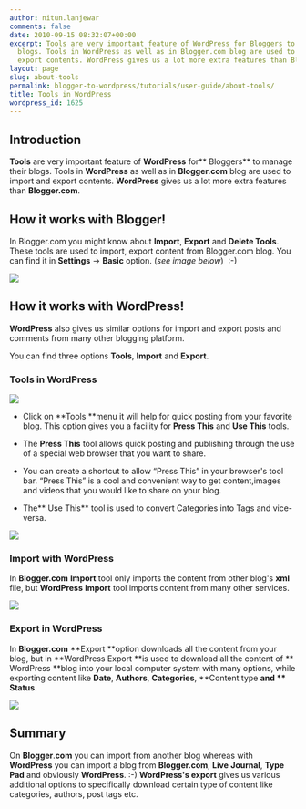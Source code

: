 ```yaml
---
author: nitun.lanjewar
comments: false
date: 2010-09-15 08:32:07+00:00
excerpt: Tools are very important feature of WordPress for Bloggers to manage their
  blogs. Tools in WordPress as well as in Blogger.com blog are used to import and
  export contents. WordPress gives us a lot more extra features than Blogger.com.
layout: page
slug: about-tools
permalink: blogger-to-wordpress/tutorials/user-guide/about-tools/
title: Tools in WordPress
wordpress_id: 1625
---
```


## Introduction


**Tools** are very important feature of **WordPress** for** Bloggers** to manage their blogs. Tools in **WordPress** as well as in **Blogger.com** blog are used to import and export contents. **WordPress** gives us a lot more extra features than **Blogger.com**.


## How it works with Blogger!


In Blogger.com you might know about **Import**, **Export** and **Delete Tools**. These tools are used to import, export content from Blogger.com blog. You can find it in **Settings** -> **Basic** option. (_see image below_)  :-)

[![](https://rtcamp.com/wp-content/uploads/2010/08/setting-blogger-to-wordpress2.png)](https://rtcamp.com/wp-content/uploads/2010/08/setting-blogger-to-wordpress2.png)


## How it works with WordPress!


**WordPress** also gives us similar options for import and export  posts and comments from many other blogging platform.

You can find three options **Tools**, **Import** and **Export**.


### Tools in WordPress


[![](https://rtcamp.com/wp-content/uploads/2010/08/tools-blogger-to-wordpress.png)](https://rtcamp.com/wp-content/uploads/2010/08/tools-blogger-to-wordpress.png)




  * Click on **Tools **menu it will help for quick posting from your favorite blog. This option gives you a facility for **Press This** and **Use This** tools.


  * The **Press This** tool allows quick posting and  publishing  through the use of a special web browser that you want to  share.


  * You can create a  shortcut to allow “Press This” in your browser's tool bar. “Press This” is a cool and convenient way to get  content,images  and videos that you would like to share on your blog.


  * The** Use This** tool is used to convert Categories into Tags and vice-versa.


[![](https://rtcamp.com/wp-content/uploads/2010/08/pressthis-blogger-to-wordpress.png)](https://rtcamp.com/wp-content/uploads/2010/08/pressthis-blogger-to-wordpress.png)


### Import with WordPress


In **Blogger.com** **Import** tool only imports the content from other blog's **xml** file, but **WordPress** **Import** tool imports content from many other services.

[](https://rtcamp.com/wp-content/uploads/2010/08/import-blogger-to-wordpress.png)[![](https://rtcamp.com/wp-content/uploads/2010/08/import-blogger-to-wordpress1.png)](https://rtcamp.com/wp-content/uploads/2010/08/import-blogger-to-wordpress1.png)


### Export in WordPress


In **Blogger.com** **Export **option downloads all the content from your blog, but in **WordPress Export **is used to download all the content of ** WordPress **blog into your local computer system with many options,  while exporting content like **Date**, **Authors**, **Categories**, **Content type **and ** Status**.

[![](https://rtcamp.com/wp-content/uploads/2010/08/export-blogger-to-wordpress.png)](https://rtcamp.com/wp-content/uploads/2010/08/export-blogger-to-wordpress.png)


## **Summary**


On **Blogger**.**com** you can import from another blog whereas with **WordPress** you can import a blog from **Blogger.com**, **Live** **Journal**, **Type** **Pad** and obviously **WordPress**. :-) **WordPress's export** gives us various additional options to  specifically download certain type of content like categories, authors,  post tags etc.
